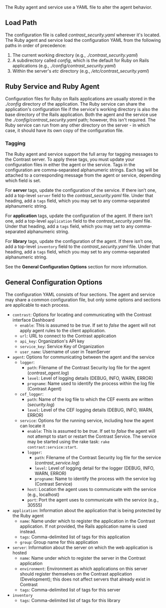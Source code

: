 <!-- 
title: "Ruby Agent Configuration"
description: "Configuring the Ruby Agent and Service"
tags: "installation ruby on rails agent service configuration"
-->

The Ruby agent and service use a YAML file to alter the agent behavior. 

## Load Path

The configuration file is called *contrast_security.yaml* wherever it's located. The Ruby agent and service load the configuration YAML from the following paths in order of precedence:

1. The current working directory (e.g., *./contrast_security.yaml*)
2. A subdirectory called *config*, which is the default for Ruby on Rails applications (e.g., *./config/contrast_security.yaml*)
3. Within the server's *etc* directory (e.g., */etc/contrast_security.yaml*)

## Ruby Service and Ruby Agent

Configuration files for Ruby on Rails applications are usually stored in the *./config* directory of the application. The Ruby service can share the application's configuration file if the service's working directory is also the base directory of the Rails application. Both the agent and the service use the *./config/contrast_security.yaml* path; however, this isn't required. The Ruby service can run from any other directory on the server - in which case, it should have its own copy of the configuration file.  

### Tagging

The Ruby agent and service support the full array for tagging messages to the Contrast server. To apply these tags, you must update your configuration files in either the agent or the service. Tags in the configuration are comma-separated alphanumeric strings. Each tag will be attached to a corresponding message from the agent or service, depending which field is set.

For **server** tags, update the configuration of the service. If there isn’t one, add a top-level `server` field to the *contrast_security.yaml* file. Under that heading, add a `tags` field, which you may set to any comma-separated alphanumeric string.

For **application** tags, update the configuration of the agent. If there isn’t one, add a top-level `application` field to the *contrast_security.yaml* file. Under that heading, add a `tags` field, which you may set to any comma-separated alphanumeric string. 
 
For **library** tags, update the configuration of the agent. If there isn’t one, add a top-level `inventory` field to the *contrast_security.yaml* file. Under that heading, add a `tags` field, which you may set to any comma-separated alphanumeric string. 

See the **General Configuration Options** section for more information. 

<!-- omit until assess is released 
For Trace tags, update the configuration of the agent. If there isn’t one, add a top-level `assess` field to the *contrast_security.yaml* file. Under that heading, add a `tags` field, which you may set to any comma-separated alphanumeric string.  
-->


## General Configuration Options

The configuration YAML consists of four sections. The agent and service may share a common configuration file, but only some options and sections are applicable to each process.

* `contrast`: Options for locating and communicating with the Contrast interface Dashboard
  * `enable`: This is assumed to be *true*. If set to *false* the agent will not apply agent rules to the client application.
  * `url`: URL to connect to the Contrast application
  * `api_key`: Organization's API key
  * `service_key`:  Service Key of Organization
  * `user_name`: Username of user in TeamServer
* `agent`: Options for communicating between the agent and the service
  * `logger`:
    * `path`: Filename of the Contrast Security log file for the agent (*contrast_agent.log*)
    * `level`: Level of logging details (DEBUG, INFO, WARN, ERROR)
    * `progname`: Name used to identify the process within the log file (Contrast Agent)
  * `cef_logger`:
    * `path`: Name of the log file to which the CEF events are written (*security.log*)
    * `level`: Level of the CEF logging details (DEBUG, INFO, WARN, ERROR)
  * `service`: Options for the running service, including how the agent can locate it
    * `enable`: This is assumed to be *true*. If set to *false* the agent will not attempt to start or restart the Contrast Service. The service may be started using the rake task: `rake contrast:service:start`.
    * `logger`:
      * `path`: Filename of the Contrast Security log file for the service (*contrast_service.log*)
      * `level`: Level of logging detail for the logger (DEBUG, INFO, WARN, ERROR) 
      * `progname`: Name to identify the process with the service log (Contrast Service)
    * `host`: Location the agent uses to communicate with the service (e.g., localhost)
    * `port`: Port the agent uses to communicate with the service (e.g., 30555)
* `application`: Information about the application that is being protected by the Ruby agent
  * `name`: Name under which to register the application in the Contrast application. If not provided, the Rails application name is used instead.
  * `tags`: Comma-delimited list of tags for this application
  * `group`: Group name for this application
* `server`: Information about the server on which the web application is hosted
  * `name`: Name under which to register the server in the Contrast application 
  * `environment`: Environment as which applications on this server should register themselves on the Contrast application (Development); this does not affect servers that already exist in Contrast
  * `tags`: Comma-delimited list of tags for this server
* `inventory`
  * `tags`: Comma-delimited list of tags for this library
